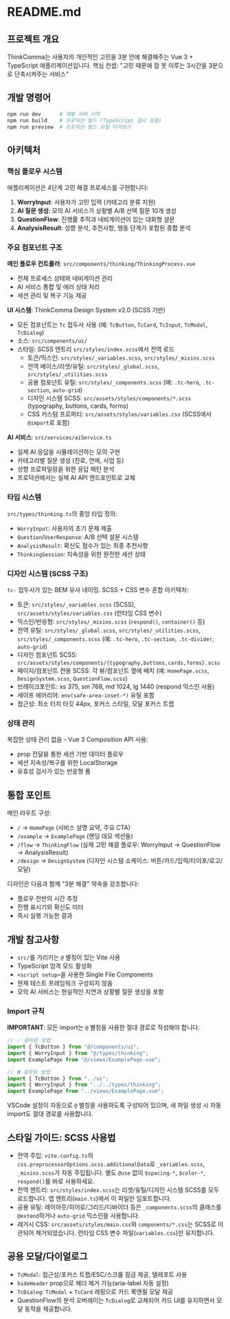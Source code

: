 # README.md

## 프로젝트 개요

ThinkComma는 사용자의 개인적인 고민을 3분 안에 해결해주는 Vue 3 + TypeScript 애플리케이션입니다. 핵심 컨셉: "고민 때문에 잠 못 이루는 3시간을 3분으로 단축시켜주는 서비스"

## 개발 명령어

```bash
npm run dev      # 개발 서버 시작
npm run build    # 프로덕션 빌드 (TypeScript 검사 포함)
npm run preview  # 프로덕션 빌드 로컬 미리보기
```

## 아키텍처

### 핵심 플로우 시스템

애플리케이션은 4단계 고민 해결 프로세스를 구현합니다:

1. **WorryInput**: 사용자가 고민 입력 (카테고리 분류 지원)
2. **AI 질문 생성**: 모의 AI 서비스가 상황별 A/B 선택 질문 10개 생성
3. **QuestionFlow**: 진행률 추적과 네비게이션이 있는 대화형 설문
4. **AnalysisResult**: 성향 분석, 추천사항, 행동 단계가 포함된 종합 분석

### 주요 컴포넌트 구조

**메인 플로우 컨트롤러**: `src/components/thinking/ThinkingProcess.vue`

- 전체 프로세스 상태와 네비게이션 관리
- AI 서비스 통합 및 에러 상태 처리
- 세션 관리 및 복구 기능 제공

**UI 시스템**: ThinkComma Design System v2.0 (SCSS 기반)

- 모든 컴포넌트는 `Tc` 접두사 사용 (예: `TcButton`, `TcCard`, `TcInput`, `TcModal`, `TcDialog`)
- 소스: `src/components/ui/`
- 스타일: SCSS 엔트리 `src/styles/index.scss`에서 전역 로드
  - 토큰/믹스인: `src/styles/_variables.scss`, `src/styles/_mixins.scss`
  - 전역 베이스/리셋/유틸: `src/styles/_global.scss`, `src/styles/_utilities.scss`
  - 공용 컴포넌트 유틸: `src/styles/_components.scss` (예: `.tc-hero`, `.tc-section`, `auto-grid`)
  - 디자인 시스템 SCSS: `src/assets/styles/components/*.scss` (typography, buttons, cards, forms)
  - CSS 커스텀 프로퍼티: `src/assets/styles/variables.css` (SCSS에서 `@import`로 포함)

**AI 서비스**: `src/services/aiService.ts`

- 실제 AI 응답을 시뮬레이션하는 모의 구현
- 카테고리별 질문 생성 (진로, 연애, 사업 등)
- 성향 프로파일링을 위한 응답 패턴 분석
- 프로덕션에서는 실제 AI API 엔드포인트로 교체

### 타입 시스템

`src/types/thinking.ts`의 중앙 타입 정의:

- `WorryInput`: 사용자의 초기 문제 제출
- `Question`/`UserResponse`: A/B 선택 설문 시스템
- `AnalysisResult`: 확신도 점수가 있는 최종 추천사항
- `ThinkingSession`: 지속성을 위한 완전한 세션 상태

### 디자인 시스템 (SCSS 구조)

`tc-` 접두사가 있는 BEM 유사 네이밍. SCSS + CSS 변수 혼합 아키텍처:

- 토큰: `src/styles/_variables.scss` (SCSS), `src/assets/styles/variables.css` (런타임 CSS 변수)
- 믹스인/반응형: `src/styles/_mixins.scss` (`respond()`, `container()` 등)
- 전역 유틸: `src/styles/_global.scss`, `src/styles/_utilities.scss`, `src/styles/_components.scss` (예: `.tc-hero`, `.tc-section`, `.tc-divider`, `auto-grid`)
- 디자인 컴포넌트 SCSS: `src/assets/styles/components/{typography,buttons,cards,forms}.scss`
- 페이지/컴포넌트 전용 SCSS: 각 뷰/컴포넌트 옆에 배치 (예: `HomePage.scss`, `DesignSystem.scss`, `QuestionFlow.scss`)
- 브레이크포인트: xs 375, sm 768, md 1024, lg 1440 (respond 믹스인 사용)
- 세이프 에어리어: `env(safe-area-inset-*)` 유틸 포함
- 접근성: 최소 터치 타깃 44px, 포커스 스타일, 모달 포커스 트랩

### 상태 관리

복잡한 상태 관리 없음 - Vue 3 Composition API 사용:

- prop 전달을 통한 세션 기반 데이터 플로우
- 세션 지속성/복구를 위한 LocalStorage
- 유효성 검사가 있는 반응형 폼

## 통합 포인트

메인 라우트 구성:

- `/` → `HomePage` (서비스 설명 요약, 주요 CTA)
- `/example` → `ExamplePage` (랜딩 데모 섹션들)
- `/flow` → `ThinkingFlow` (실제 고민 해결 플로우: WorryInput → QuestionFlow → AnalysisResult)
- `/design` → `DesignSystem` (디자인 시스템 쇼케이스: 버튼/카드/입력/타이포/로고/모달)

디자인은 다음과 함께 "3분 해결" 약속을 강조합니다:

- 플로우 전반의 시간 추정
- 진행 표시기와 확신도 미터
- 즉시 실행 가능한 결과

## 개발 참고사항

- `src/`를 가리키는 `@` 별칭이 있는 Vite 사용
- TypeScript 엄격 모드 활성화
- `<script setup>`을 사용한 Single File Components
- 현재 테스트 프레임워크 구성되지 않음
- 모의 AI 서비스는 현실적인 지연과 상황별 질문 생성을 포함

### Import 규칙

**IMPORTANT**: 모든 import는 `@` 별칭을 사용한 절대 경로로 작성해야 합니다:

```typescript
// ✅ 올바른 방법
import { TcButton } from "@/components/ui";
import { WorryInput } from "@/types/thinking";
import ExamplePage from "@/views/ExamplePage.vue";

// ❌ 잘못된 방법
import { TcButton } from "../ui";
import { WorryInput } from "../../types/thinking";
import ExamplePage from "../views/ExamplePage.vue";
```

VSCode 설정이 자동으로 `@` 별칭을 사용하도록 구성되어 있으며, 새 파일 생성 시 자동 import도 절대 경로를 사용합니다.

## 스타일 가이드: SCSS 사용법

- 전역 주입: `vite.config.ts`의 `css.preprocessorOptions.scss.additionalData`로 `_variables.scss`, `_mixins.scss`가 자동 주입됩니다. 별도 `@use` 없이 `$spacing-*`, `$color-*`, `respond()`를 바로 사용하세요.
- 전역 엔트리: `src/styles/index.scss`는 리셋/유틸/디자인 시스템 SCSS를 모두 로드합니다. 앱 엔트리(`main.ts`)에서 이 파일만 임포트합니다.
- 공용 유틸: 레이아웃/히어로/그리드/디바이더 등은 `_components.scss`의 클래스를 `@extend`하거나 `auto-grid` 믹스인을 사용합니다.
- 레거시 CSS: `src/assets/styles/main.css`와 `components/*.css`는 SCSS로 이관되어 제거되었습니다. 런타임 CSS 변수 파일(`variables.css`)만 유지합니다.

## 공용 모달/다이얼로그

- `TcModal`: 접근성/포커스 트랩/ESC/스크롤 잠금 제공, 텔레포트 사용
- `hideHeader` prop으로 헤더 제거 가능(aria-label 자동 설정)
- `TcDialog`: `TcModal` + `TcCard` 래핑으로 카드 룩앤필 모달 제공
- QuestionFlow의 분석 오버레이는 `TcDialog`로 교체되어 카드 UI를 유지하면서 모달 동작을 제공합니다.
